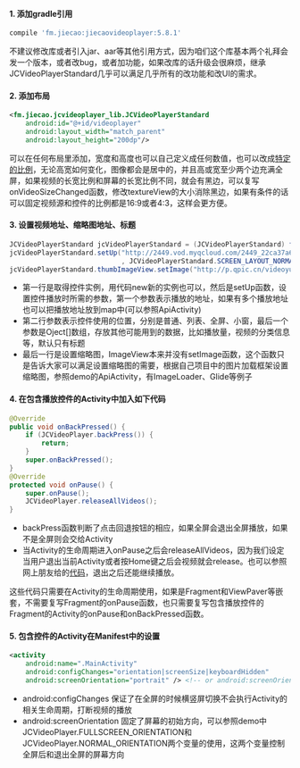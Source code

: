 #### 1. 添加gradle引用

```gradle
compile 'fm.jiecao:jiecaovideoplayer:5.8.1'
```

不建议修改库或者引入jar、aar等其他引用方式，因为咱们这个库基本两个礼拜会发一个版本，或者改bug，或者加功能，如果改库的话升级会很麻烦，继承JCVideoPlayerStandard几乎可以满足几乎所有的改功能和改UI的需求。

#### 2. 添加布局

```xml
<fm.jiecao.jcvideoplayer_lib.JCVideoPlayerStandard
    android:id="@+id/videoplayer"
    android:layout_width="match_parent"
    android:layout_height="200dp"/>
```

可以在任何布局里添加，宽度和高度也可以自己定义成任何数值，也可以改成[特定的比例](http://github.com)，无论高宽如何变化，图像都会是居中的，并且高或宽至少两个边充满全屏，如果视频的长宽比例和屏幕的长宽比例不同，就会有黑边，可以复写onVideoSizeChanged函数，修改textureView的大小消除黑边，如果有条件的话可以固定视频源和控件的比例都是16:9或者4:3，这样会更方便。

#### 3. 设置视频地址、缩略图地址、标题

```java
JCVideoPlayerStandard jcVideoPlayerStandard = (JCVideoPlayerStandard) findViewById(R.id.videoplayer);
jcVideoPlayerStandard.setUp("http://2449.vod.myqcloud.com/2449_22ca37a6ea9011e5acaaf51d105342e3.f20.mp4"
                            , JCVideoPlayerStandard.SCREEN_LAYOUT_NORMAL, "嫂子闭眼睛");
jcVideoPlayerStandard.thumbImageView.setImage("http://p.qpic.cn/videoyun/0/2449_43b6f696980311e59ed467f22794e792_1/640");
```

- 第一行是取得控件实例，用代码new新的实例也可以，然后是setUp函数，设置控件播放时所需的参数，第一个参数表示播放的地址，如果有多个播放地址也可以把播放地址放到map中(可以参照ApiActivity)
- 第二行参数表示控件使用的位置，分别是普通、列表、全屏、小窗，最后一个参数是Oject[]数组，存放其他可能用到的数据，比如播放量，视频的分类信息等，默认只有标题
- 最后一行是设置缩略图，ImageView本来并没有setImage函数，这个函数只是告诉大家可以满足设置缩略图的需要，根据自己项目中的图片加载框架设置缩略图，参照demo的ApiActivity，有ImageLoader、Glide等例子

#### 4. 在包含播放控件的Activity中加入如下代码

```java
@Override
public void onBackPressed() {
    if (JCVideoPlayer.backPress()) {
        return;
    }
    super.onBackPressed();
}
@Override
protected void onPause() {
    super.onPause();
    JCVideoPlayer.releaseAllVideos();
}
```

- backPress函数判断了点击回退按钮的相应，如果全屏会退出全屏播放，如果不是全屏则会交给Activity
- 当Activity的生命周期进入onPause之后会releaseAllVideos，因为我们设定当用户退出当前Activity或者按Home键之后会视频就会release。也可以参照网上朋友给的[代码](https://github.com/lipangit/JieCaoVideoPlayer/issues/1122#issuecomment-321146486)，退出之后还能继续播放。

这些代码只需要在Activity的生命周期使用，如果是Fragment和ViewPaver等嵌套，不需要复写Fragment的onPause函数，也只需要复写包含播放控件的Fragment的Activity的onPause和onBackPressed函数。

#### 5. 包含控件的Activity在Manifest中的设置

```xml
<activity
    android:name=".MainActivity"
    android:configChanges="orientation|screenSize|keyboardHidden"
    android:screenOrientation="portrait" /> <!-- or android:screenOrientation="landscape"-->
```
- android:configChanges 保证了在全屏的时候横竖屏切换不会执行Activity的相关生命周期，打断视频的播放
- android:screenOrientation 固定了屏幕的初始方向，可以参照demo中JCVideoPlayer.FULLSCREEN_ORIENTATION和JCVideoPlayer.NORMAL_ORIENTATION两个变量的使用，这两个变量控制全屏后和退出全屏的屏幕方向

